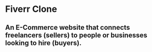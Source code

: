 # Fiverr Clone

## An E-Commerce website that connects freelancers (sellers) to people or businesses looking to hire (buyers).
